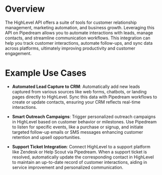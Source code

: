 # Overview

The HighLevel API offers a suite of tools for customer relationship management, marketing automation, and business growth. Leveraging this API on Pipedream allows you to automate interactions with leads, manage contacts, and streamline communication workflows. This integration can help you track customer interactions, automate follow-ups, and sync data across platforms, ultimately improving productivity and customer engagement.

# Example Use Cases

- **Automated Lead Capture to CRM**: Automatically add new leads captured from various sources like web forms, chatbots, or landing pages directly to HighLevel. Sync this data with Pipedream workflows to create or update contacts, ensuring your CRM reflects real-time interactions.

- **Smart Outreach Campaigns**: Trigger personalized outreach campaigns in HighLevel based on customer behavior or milestones. Use Pipedream to listen for specific events, like a purchase or signup, and initiate targeted follow-up emails or SMS messages enhancing customer retention and upsell opportunities.

- **Support Ticket Integration**: Connect HighLevel to a support platform like Zendesk or Help Scout via Pipedream. When a support ticket is resolved, automatically update the corresponding contact in HighLevel to maintain an up-to-date record of customer interactions, aiding in service improvement and personalized communication.
